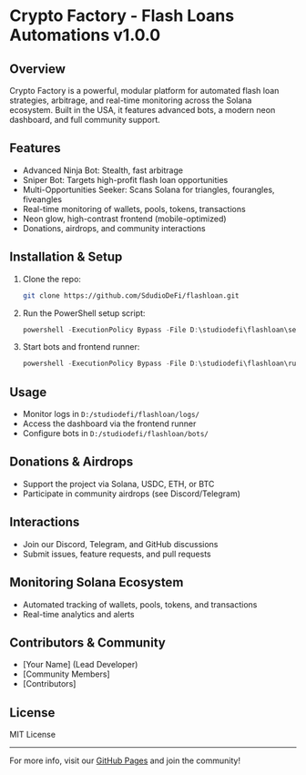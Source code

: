 # Crypto Factory - Flash Loans Automations v1.0.0

## Overview
Crypto Factory is a powerful, modular platform for automated flash loan strategies, arbitrage, and real-time monitoring across the Solana ecosystem. Built in the USA, it features advanced bots, a modern neon dashboard, and full community support.

## Features
- Advanced Ninja Bot: Stealth, fast arbitrage
- Sniper Bot: Targets high-profit flash loan opportunities
- Multi-Opportunities Seeker: Scans Solana for triangles, fourangles, fiveangles
- Real-time monitoring of wallets, pools, tokens, transactions
- Neon glow, high-contrast frontend (mobile-optimized)
- Donations, airdrops, and community interactions

## Installation & Setup
1. Clone the repo:
   ```sh
   git clone https://github.com/SdudioDeFi/flashloan.git
   ```
2. Run the PowerShell setup script:
   ```powershell
   powershell -ExecutionPolicy Bypass -File D:\studiodefi\flashloan\setup_project.ps1
   ```
3. Start bots and frontend runner:
   ```powershell
   powershell -ExecutionPolicy Bypass -File D:\studiodefi\flashloan\run_all.ps1
   ```

## Usage
- Monitor logs in `D:/studiodefi/flashloan/logs/`
- Access the dashboard via the frontend runner
- Configure bots in `D:/studiodefi/flashloan/bots/`

## Donations & Airdrops
- Support the project via Solana, USDC, ETH, or BTC
- Participate in community airdrops (see Discord/Telegram)

## Interactions
- Join our Discord, Telegram, and GitHub discussions
- Submit issues, feature requests, and pull requests

## Monitoring Solana Ecosystem
- Automated tracking of wallets, pools, tokens, and transactions
- Real-time analytics and alerts

## Contributors & Community
- [Your Name] (Lead Developer)
- [Community Members]
- [Contributors]

## License
MIT License

---
For more info, visit our [GitHub Pages](https://github.com/SdudioDeFi/flashloan) and join the community!

